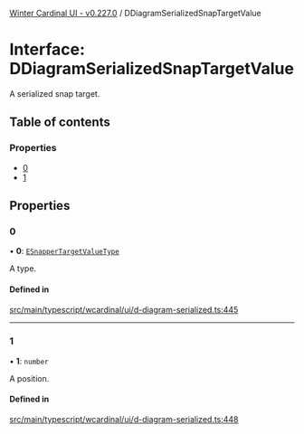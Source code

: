 [Winter Cardinal UI - v0.227.0](../index.md) / DDiagramSerializedSnapTargetValue

# Interface: DDiagramSerializedSnapTargetValue

A serialized snap target.

## Table of contents

### Properties

- [0](DDiagramSerializedSnapTargetValue.md#0)
- [1](DDiagramSerializedSnapTargetValue.md#1)

## Properties

### 0

• **0**: [`ESnapperTargetValueType`](../index.md#esnappertargetvaluetype-1)

A type.

#### Defined in

[src/main/typescript/wcardinal/ui/d-diagram-serialized.ts:445](https://github.com/winter-cardinal/winter-cardinal-ui/blob/v0.227.0/src/main/typescript/wcardinal/ui/d-diagram-serialized.ts#L445)

___

### 1

• **1**: `number`

A position.

#### Defined in

[src/main/typescript/wcardinal/ui/d-diagram-serialized.ts:448](https://github.com/winter-cardinal/winter-cardinal-ui/blob/v0.227.0/src/main/typescript/wcardinal/ui/d-diagram-serialized.ts#L448)
